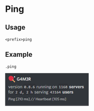 # Ping

## Usage

`<prefix>ping`

## Example

```text
.ping
```

![](../../.gitbook/assets/image%20%2880%29.png)

